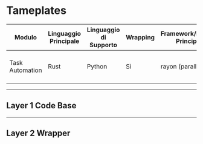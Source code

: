 # Tameplates
| Modulo          | Linguaggio Principale | Linguaggio di Supporto | Wrapping | Framework/Librerie Principali | Considerazioni per lo Sviluppo<br>                      |
| --------------- | --------------------- | ---------------------- | -------- | ----------------------------- | ------------------------------------------------------- |
| Task Automation | Rust                  | Python                 | Sì       | rayon (parallelismo)          | Progettare per scalabilità, gestione errori robusti<br> |

---

## Layer 1 Code Base

---

## Layer 2 Wrapper